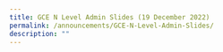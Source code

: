 ```yaml
---
title: GCE N Level Admin Slides (19 December 2022)
permalink: /announcements/GCE-N-Level-Admin-Slides/
description: ""
---
```

